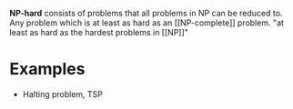 **NP-hard** consists of problems that all problems in NP can be reduced to. Any problem which is at least as hard as an [[NP-complete]] problem. "at least as hard as the hardest problems in [[NP]]"

# Examples

* Halting problem, TSP

